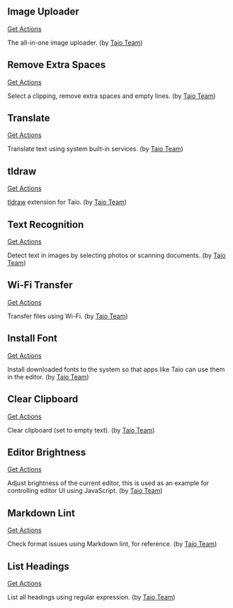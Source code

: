 ## Image Uploader

<a href='https://github.com/cyanzhong/Image-Uploader/raw/main/dist/image-uploader-en.json'>Get Actions</a>

The all-in-one image uploader. (by [Taio Team](https://taio.app))

## Remove Extra Spaces

<a href='/docs/actions/utility/remove-extra-spaces.json'>Get Actions</a>

Select a clipping, remove extra spaces and empty lines. (by [Taio Team](https://taio.app))

## Translate

<a href='/docs/actions/builtin/translate.json'>Get Actions</a>

Translate text using system built-in services. (by [Taio Team](https://taio.app))

## tldraw

<a href='/docs/actions/utility/tldraw.json'>Get Actions</a>

[tldraw](https://tldraw.com) extension for Taio. (by [Taio Team](https://taio.app))

## Text Recognition

<a href='/docs/actions/builtin/text-recognition.json'>Get Actions</a>

Detect text in images by selecting photos or scanning documents. (by [Taio Team](https://taio.app))

## Wi-Fi Transfer

<a href='/docs/actions/utility/wifi-transfer.json'>Get Actions</a>

Transfer files using Wi-Fi. (by [Taio Team](https://taio.app))

## Install Font

<a href='/docs/actions/utility/install-font.json'>Get Actions</a>

Install downloaded fonts to the system so that apps like Taio can use them in the editor. (by [Taio Team](https://taio.app))

## Clear Clipboard

<a href='/docs/actions/builtin/clear-clipboard.json'>Get Actions</a>

Clear clipboard (set to empty text). (by [Taio Team](https://taio.app))

## Editor Brightness

<a href='/docs/actions/builtin/editor-brightness.json'>Get Actions</a>

Adjust brightness of the current editor, this is used as an example for controlling editor UI using JavaScript. (by [Taio Team](https://taio.app))

## Markdown Lint

<a href='/docs/actions/builtin/markdown-lint.json'>Get Actions</a>

Check format issues using Markdown lint, for reference. (by [Taio Team](https://taio.app))

## List Headings

<a href='/docs/actions/builtin/list-headings.json'>Get Actions</a>

List all headings using regular expression. (by [Taio Team](https://taio.app))